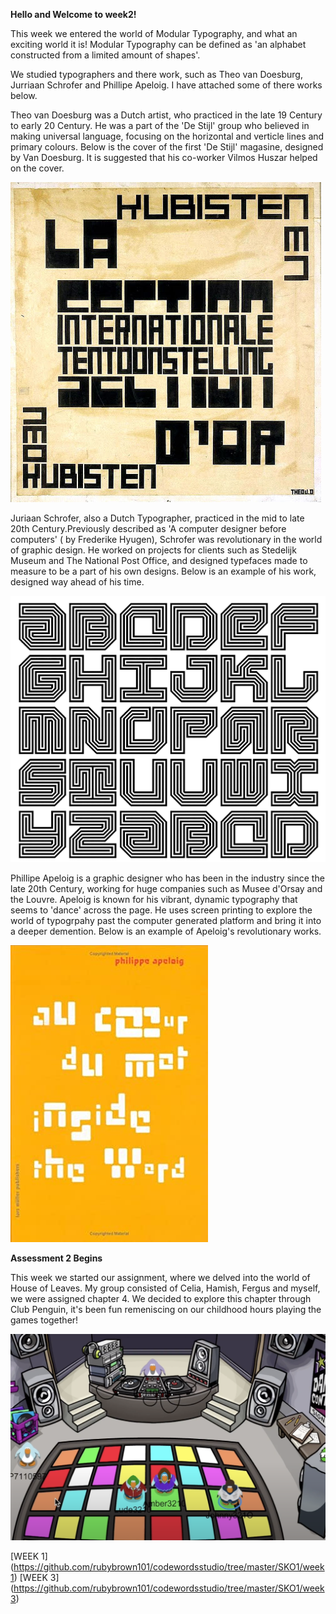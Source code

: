 **Hello and Welcome to week2!**

This week we entered the world of Modular Typography, and what an exciting world it is! Modular Typography can be defined as 'an alphabet constructed from a limited amount of shapes'.  

We studied typographers and there work, such as Theo van Doesburg, Jurriaan Schrofer and Phillipe Apeloig. I have attached some of there works below. 

Theo van Doesburg was a Dutch artist, who practiced in the late 19 Century to early 20 Century.  He was a part of the 'De Stijl' group who believed in making universal language, focusing on the horizontal and verticle lines and primary colours. Below is the cover of the first 'De Stijl' magasine, designed by Van Doesburg. It is suggested that his co-worker Vilmos Huszar helped on the cover. 

![](TheVanDoesburg.jpg)

Juriaan Schrofer, also a Dutch Typographer, practiced in the mid to late 20th Century.Previously described as 'A computer designer before computers' ( by Frederike Hyugen), Schrofer was revolutionary in the world of graphic design. He worked on projects for clients such as Stedelijk Museum and The National Post Office, and designed typefaces made to measure to be a part of his own designs. Below is an example of his work, designed way ahead of his time. 

![](JuriaanSchrofer.png)

Phillipe Apeloig is a graphic designer who has been in the industry since the late 20th Century, working for huge companies such as Musee d'Orsay and the Louvre. Apeloig is known for his vibrant, dynamic typography that seems to 'dance' across the page. He uses screen printing to explore the world of typogrpahy past the computer generated platform and bring it into a deeper demention. Below is an example of Apeloig's revolutionary works.

![](PhillippeApeloig.jpg)


**Assessment 2 Begins**

This week we started our assignment, where we delved into the world of House of Leaves. My group consisted of Celia, Hamish, Fergus and myself, we were assigned chapter 4. We decided to explore this chapter through Club Penguin, it's been fun remeniscing on our childhood hours playing the games together! 

![](ClubPenguinwk2.png)

[WEEK 1] (https://github.com/rubybrown101/codewordsstudio/tree/master/SKO1/week1) [WEEK 3] (https://github.com/rubybrown101/codewordsstudio/tree/master/SKO1/week3)
